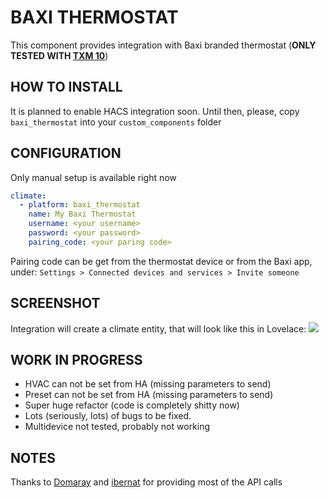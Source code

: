# BAXI THERMOSTAT
This component provides integration with Baxi branded thermostat (**ONLY TESTED WITH [TXM 10](https://www.baxi.es/productos/termostatos-regulacion/baxi-connect/baxi-connect)**)
## HOW TO INSTALL
It is planned to enable HACS integration soon. Until then, please, copy `baxi_thermostat` into your `custom_components` folder

## CONFIGURATION
Only manual setup is available right now
```yaml
climate:
  - platform: baxi_thermostat
    name: My Baxi Thermostat
    username: <your username>
    password: <your password>
    pairing_code: <your paring code>
```
Pairing code can be get from the thermostat device or from the Baxi app, under:
```Settings > Connected devices and services > Invite someone```

## SCREENSHOT
Integration will create a climate entity, that will look like this in Lovelace:
![](https://github.com/vipial1/BAXI_thermostat/blob/main/screenshot.png?raw=true)


## WORK IN PROGRESS
- HVAC can not be set from HA (missing parameters to send)
- Preset can not be set from HA (missing parameters to send)
- Super huge refactor (code is completely shitty now)
- Lots (seriously, lots) of bugs to be fixed.
- Multidevice not tested, probably not working

## NOTES
Thanks to [Domaray](https://community.home-assistant.io/u/Domaray) and [ibernat](https://community.home-assistant.io/u/ibernat) for providing most of the API calls

